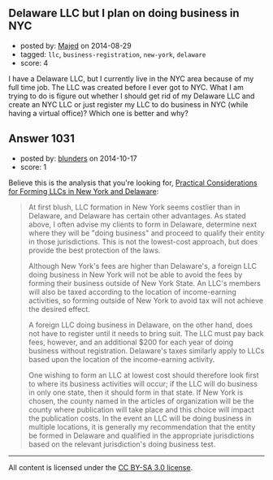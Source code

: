 ## Delaware LLC but I plan on doing business in NYC

- posted by: [Majed](https://stackexchange.com/users/944601/majed) on 2014-08-29
- tagged: `llc`, `business-registration`, `new-york`, `delaware`
- score: 4

<p>I have a Delaware LLC, but I currently live in the NYC area because of my full time job. The LLC was created before I ever got to NYC. What I am trying to do is figure out whether I should get rid of my Delaware LLC and create an NYC LLC or just register my LLC to do business in NYC (while having a virtual office)? Which one is better and why?</p>



## Answer 1031

- posted by: [blunders](https://stackexchange.com/users/216182/blunders) on 2014-10-17
- score: 1

<p>Believe this is the analysis that you're looking for, <a href="http://www.chadbourne.com/files/Publication/7544b5f5-276b-4e41-ba34-c2c398823e9c/Presentation/PublicationAttachment/bca2f303-8819-4791-980f-cb57790b0ba5/July2009_Law.comArticle.pdf" rel="nofollow">Practical Considerations for Forming LLCs in New York and Delaware</a>:</p>

<blockquote>
  <p>At first blush, LLC formation in New York seems costlier than in
  Delaware, and Delaware has certain other advantages. As stated above,
  I often advise my clients to form in Delaware, determine next where
  they will be "doing business" and proceed to qualify their entity in
  those jurisdictions. This is not the lowest-cost approach, but does
  provide the best protection of the laws.</p>
  
  <p>Although New York's fees are higher than Delaware's, a foreign LLC
  doing business in New York will not be able to avoid the fees by
  forming their business outside of New York State. An LLC's members
  will also be taxed according to the location of income-earning
  activities, so forming outside of New York to avoid tax will not
  achieve the desired effect.</p>
  
  <p>A foreign LLC doing business in Delaware, on the other hand, does not
  have to register until it needs to bring suit. The LLC must pay back
  fees, however, and an additional $200 for each year of doing business
  without registration. Delaware's taxes similarly apply to LLCs based
  upon the location of the income-earning activity.</p>
  
  <p>One wishing to form an LLC at lowest cost should therefore look first
  to where its business activities will occur; if the LLC will do
  business in only one state, then it should form in that state. If New
  York is chosen, the county named in the articles of organization will
  be the county where publication will take place and this choice will
  impact the publication costs. In the event an LLC will be doing
  business in multiple locations, it is generally my recommendation that
  the entity be formed in Delaware and qualified in the appropriate
  jurisdictions based on the relevant jurisdiction's doing business
  test.</p>
</blockquote>




---

All content is licensed under the [CC BY-SA 3.0 license](https://creativecommons.org/licenses/by-sa/3.0/).
